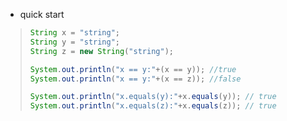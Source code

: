 * quick start

> ```java
> String x = "string";
> String y = "string";
> String z = new String("string");
> 
> System.out.println("x == y:"+(x == y)); //true
> System.out.println("x == y:"+(x == z)); //false
> 
> System.out.println("x.equals(y):"+x.equals(y)); // true
> System.out.println("x.equals(z):"+x.equals(z)); // true
> ```